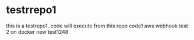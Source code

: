 # testrrepo1
this is a testrepo1. code will execute from this repo
code1 
aws webhook test 2 on docker
new test1248
